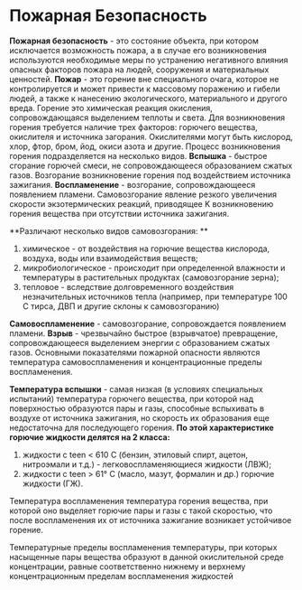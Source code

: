 # Пожарная Безопасность

**Пожарная безопасность** - это состояние объекта, при котором исключается возможность
пожара, а в случае его возникновения используются необходимые меры по устранению
негативного влияния опасных факторов пожара на людей, сооружения и материальных
ценностей.
**Пожар** - это горение вне специального очага, которое не контролируется и может
привести к массовому поражению и гибели людей, а также к нанесению экологического,
материального и другого вреда.
Горение это химическая реакция окисления, сопровождающаяся выделением теплоты и
света. Для возникновения горения требуется наличие трех факторов: горючего вещества,
окислителя и источника загорания. Окислителями могут быть кислород, хлор, фтор, бром,
йод, окиси азота и другие.
Процесс возникновения горения подразделяется на несколько видов.
**Вспышка** - быстрое сгорание горючей смеси, не сопровождающееся образованием
сжатых газов. Возгорание возникновение горения под воздействием источника зажигания.
**Воспламенение** - возгорание, сопровождающееся появлением пламени.
Самовозгорание явление резкого увеличения скорости экзотермических реакций,
приводящее K возникновению горения вещества при отсутствии источника зажигания.

**Различают несколько видов самовозгорания: **
1. химическое - от воздействия на горючие вещества кислорода, воздуха, воды или взаимодействия веществ;
2. микробиологическое - происходит при определенной влажности и температуры в растительных продуктах (самовозгорание зерна);
3. тепловое - вследствие долговременного воздействия незначительных источников тепла (например, при температуре 100 С тирса, ДВП и другие склоны к самовозгоранию)

**Самовоспламенение** - самовозгорание, сопровождается появлением пламени.
**Взрыв** - чрезвычайно быстрое (взрывчатое) превращение, сопровождающееся
выделением энергии с образованием сжатых газов.
Основными показателями пожарной опасности являются температура
самовоспламенения и концентрационные пределы воспламенения.

**Температура вспышки** - самая низкая (в условиях специальных испытаний) температура
горючего вещества, при которой над поверхностью образуются пары и газы, способные
вспыхивать в воздухе от источника зажигания, но скорость их образования еще
недостаточна для последующего горения.
**По этой характеристике горючие жидкости делятся на 2 класса:**
1. жидкости с teen < 610 C (бензин, этиловый спирт, ацетон, нитроэмали и т.д.) -
легковоспламеняющиеся жидкости (ЛВЖ);
2. жидкости с teen > 61° C (масло, мазут, формалин и др.) горючие жидкости (ГЖ).

Температура воспламенения температура горения вещества, при которой оно выделяет
горючие пары и газы с такой скоростью, что после воспламенения их от источника
зажигание возникает устойчивое горение.

Температурные пределы воспламенения температуры, при которых насыщенные пары
вещества образуют в данной окислительной среде концентрации, равные соответственно
нижнему и верхнему концентрационным пределам воспламенения жидкостей
